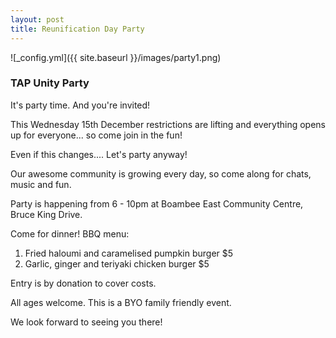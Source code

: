 ```yaml
---
layout: post
title: Reunification Day Party
---
```



![_config.yml]({{ site.baseurl }}/images/party1.png)

### TAP Unity Party

It's party time. And you're invited!

This Wednesday 15th December restrictions are lifting and everything opens up for everyone... so come join in the fun!

Even if this changes.... Let's party anyway! 

Our awesome community is growing every day, so come along for chats, music and fun.

Party is happening from 6 - 10pm at Boambee East Community Centre, Bruce King Drive.

Come for dinner! BBQ menu:

1. Fried haloumi and caramelised pumpkin burger $5
2. Garlic, ginger and teriyaki chicken burger $5

Entry is by donation to cover costs.

All ages welcome. This is a BYO family friendly event.

We look forward to seeing you there!
